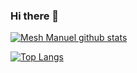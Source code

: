 ### Hi there 👋

<!--
**meshmmanuel/meshmmanuel** is a ✨ _special_ ✨ repository because its `README.md` (this file) appears on your GitHub profile.

Here are some ideas to get you started:

- 🔭 I’m currently working on ...
- 🌱 I’m currently learning ...
- 👯 I’m looking to collaborate on ...
- 🤔 I’m looking for help with ...
- 💬 Ask me about ...
- 📫 How to reach me: ...
- 😄 Pronouns: ...
- ⚡ Fun fact: ...
-->

[![Mesh Manuel github stats](https://github-readme-stats.vercel.app/api?username=meshmmanuel&count_private=true&show_icons=true&theme=radical)](https://github.com/meshmmanuel/github-readme-stats)

[![Top Langs](https://github-readme-stats.vercel.app/api/top-langs/?username=meshmmanuel&count_private=true&show_icons=true&theme=radical&layout=compact)](https://github.com/meshmmanuel/github-readme-stats)
